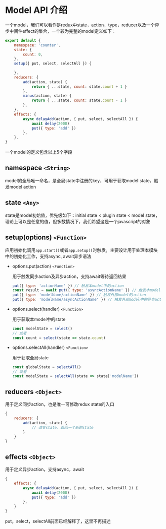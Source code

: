 # Model API 介绍

一个model，我们可以看作是redux中state，action，type，reducer以及一个异步中间件effect的集合，一个较为完整的model定义如下：

```js
export default {
    namespace: 'counter',
    state: {
        count: 0,
    },
    setup({ put, select, selectAll }) {
        
    },
    reducers: {
        add(action, state) {
            return { ...state, count: state.count + 1 }
        },
        minus(action, state) {
            return { ...state, count: state.count - 1 }
        },
    },
    effects: {
        async delayAdd(action, { put, select, selectAll }) {
            await delay(2000)
            put({ type: 'add' })
        },
    },
}
```

一个model的定义包含以上5个字段

## namespace `<String>`

model的全局唯一命名，是全局state中注册的key，可用于获取model state，触发model action

## state `<Any>`

state是model初始值，优先级如下：initial state < plugin state < model state，理论上可以是任意的值，但多数情况下，我们希望这是一个javascript的对象

## setup(options) `<Function>`

应用初始化调用`app.start()`或者`app.setup()`时触发，主要设计用于处理本模块中的初始化工作，支持async, await异步语法

* options.put(action) `<Function>`

  用于触发同步action及异步action，支持await等待返回结果

  ```js
  put({ type: 'actionName' }) // 触发本model中的action
  const result = await put({ type: 'asyncActionName' }) // 触发本model中的异步action
  put({ type: 'modelName/actionName' }) // 触发外部model的action
  put({ type: 'modelName/asyncActionName' }) // 触发外部model中的异步action
  ```

* options.select(handler) `<Function>`

  用于获取本model中的state

  ```js
  const modelState = select()
  // 或者
  const count = select(state => state.count)
  ```

* options.selectAll(handler) `<Function>`

  用于获取全局state

  ```js
  const globalState = selectAll()
  // 或者
  const modelState = selectAll(state => state['modelName'])
  ```

## reducers `<Object>`

用于定义同步action，也是唯一可修改redux state的入口

```js
{
    reducers: {
        add(action, state) {
            // 改变state，返回一个新的state
        }
    }
}
```

## effects `<Object>`

用于定义异步action，支持async，await

```js
{
    effects: {
        async delayAdd(action, { put, select, selectAll }) {
            await delay(2000)
            put({ type: 'add' })
        },
    }
}
```

put，select，selectAll前面已经解释了，这里不再描述